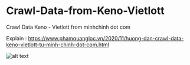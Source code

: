 # Crawl-Data-from-Keno-Vietlott
Crawl Data Keno - Vietlott from minhchinh dot com

Explain : https://www.phamquangloc.vn/2020/11/huong-dan-crawl-data-keno-vietlott-tu-minh-chinh-dot-com.html

![alt text](https://1.bp.blogspot.com/--Y7oVv4BODQ/X7fgt19eSXI/AAAAAAAAGIo/Di517OVtMVIxFgRsNR0dS7pP_xvfMY3gwCLcBGAsYHQ/s1169/05-Crawl-Data-Keno-Vietlott-from-minhchinh-dot-com.png)

